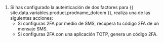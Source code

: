 1. Si has configurado la autenticación de dos factores para {{ site.data.variables.product.prodname_dotcom }}, realiza una de las siguientes acciones:
   - Si configuras 2FA por medio de SMS, recupera tu código 2FA de un mensaje SMS.
   - Si configuras 2FA con una aplicación TOTP, genera un código 2FA.

